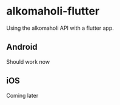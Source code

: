 # alkomaholi-flutter

Using the alkomaholi API with a flutter app.

## Android

Should work now

## iOS

Coming later

